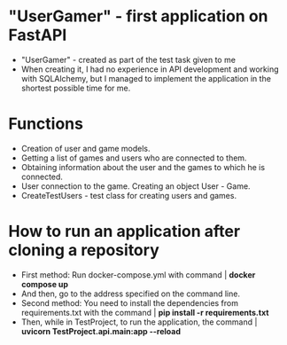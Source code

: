 # "UserGamer" - first application on FastAPI
- "UserGamer" - created as part of the test task given to me
- When creating it, I had no experience in API development and working with SQLAlchemy, but I managed to implement the application in the shortest possible time for me.

# Functions
- Creation of user and game models.
- Getting a list of games and users who are connected to them.
- Obtaining information about the user and the games to which he is connected.
- User connection to the game. Creating an object User - Game.
- CreateTestUsers - test class for creating users and games.

# How to run an application after cloning a repository
- First method: Run docker-compose.yml with command | <b>docker compose up</b>
- And then, go to the address specified on the command line.
- Second method: You need to install the dependencies from requirements.txt with the command | <b>pip install -r requirements.txt</b>
- Then, while in TestProject, to run the application, the command | <b>uvicorn TestProject.api.main:app --reload</b>

